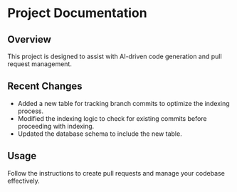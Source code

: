 # Project Documentation

## Overview
This project is designed to assist with AI-driven code generation and pull request management.

## Recent Changes
- Added a new table for tracking branch commits to optimize the indexing process.
- Modified the indexing logic to check for existing commits before proceeding with indexing.
- Updated the database schema to include the new table.

## Usage
Follow the instructions to create pull requests and manage your codebase effectively.
